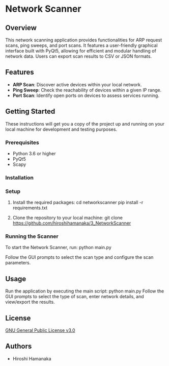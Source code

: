 # Network Scanner

## Overview
This network scanning application provides functionalities for ARP request scans, ping sweeps, and port scans. It features a user-friendly graphical interface built with PyQt5, allowing for efficient and modular handling of network data. Users can export scan results to CSV or JSON formats.

## Features
- **ARP Scan**: Discover active devices within your local network.
- **Ping Sweep**: Check the reachability of devices within a given IP range.
- **Port Scan**: Identify open ports on devices to assess services running.

## Getting Started

These instructions will get you a copy of the project up and running on your local machine for development and testing purposes.

### Prerequisites

- Python 3.6 or higher
- PyQt5
- Scapy

### Installation

### Setup
1. Install the required packages:
cd networkscanner
pip install -r requirements.txt

2. Clone the repository to your local machine:
git clone https://github.com/hiroshihamanaka/3_NetworkScanner

### Running the Scanner

To start the Network Scanner, run:
python main.py

Follow the GUI prompts to select the scan type and configure the scan parameters.

## Usage
Run the application by executing the main script:
python main.py
Follow the GUI prompts to select the type of scan, enter network details, and view/export the results.

## License
[GNU General Public License v3.0](LICENSE)

## Authors
- Hiroshi Hamanaka
